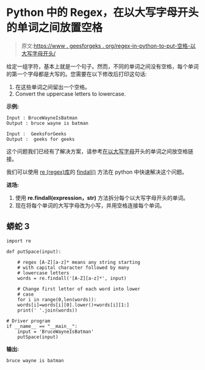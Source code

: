# Python 中的 Regex，在以大写字母开头的单词之间放置空格

> 原文:[https://www . geesforgeks . org/regex-in-python-to-put-空格-以大写字母开头/](https://www.geeksforgeeks.org/regex-in-python-to-put-spaces-between-words-starting-with-capital-letters/)

给定一组字符，基本上就是一个句子。然而，不同的单词之间没有空格，每个单词的第一个字母都是大写的。您需要在以下修改后打印这句话:

1.  在这些单词之间留出一个空格。
2.  Convert the uppercase letters to lowercase.

**示例:**

```
Input : BruceWayneIsBatman
Output : bruce wayne is batman

Input :  GeeksForGeeks
Output :  geeks for geeks
```

这个问题我们已经有了解决方案，请参考[在以大写字母](https://www.geeksforgeeks.org/put-spaces-words-starting-capital-letters/)开头的单词之间放空格链接。

我们可以使用 [re (regex)库](https://www.geeksforgeeks.org/regular-expression-python-examples-set-1/)的 [findall()](https://www.geeksforgeeks.org/regular-expressions-python-set-1-search-match-find/) 方法在 python 中快速解决这个问题。

**进场:**

1.  使用 **re.findall(expression，str)** 方法拆分每个以大写字母开头的单词。
2.  现在将每个单词的大写字母改为小写，并用空格连接每个单词。

## 蟒蛇 3

```
import re

def putSpace(input):

    # regex [A-Z][a-z]* means any string starting 
    # with capital character followed by many 
    # lowercase letters 
    words = re.findall('[A-Z][a-z]*', input)

    # Change first letter of each word into lower
    # case
    for i in range(0,len(words)):
    words[i]=words[i][0].lower()+words[i][1:]
    print(' '.join(words))

# Driver program
if __name__ == "__main__":
    input = 'BruceWayneIsBatman'
    putSpace(input)
```

**输出:**

```
bruce wayne is batman
```